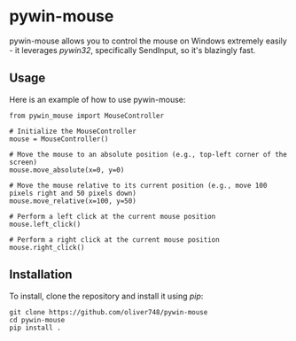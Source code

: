 # pywin-mouse
pywin-mouse allows you to control the mouse on Windows extremely easily - it leverages *pywin32*, specifically SendInput, so it's blazingly fast.

## Usage
Here is an example of how to use pywin-mouse:
```
from pywin_mouse import MouseController

# Initialize the MouseController
mouse = MouseController()

# Move the mouse to an absolute position (e.g., top-left corner of the screen)
mouse.move_absolute(x=0, y=0)

# Move the mouse relative to its current position (e.g., move 100 pixels right and 50 pixels down)
mouse.move_relative(x=100, y=50)

# Perform a left click at the current mouse position
mouse.left_click()

# Perform a right click at the current mouse position
mouse.right_click()

```

## Installation
To install, clone the repository and install it using *pip*:
```
git clone https://github.com/oliver748/pywin-mouse
cd pywin-mouse
pip install .
```